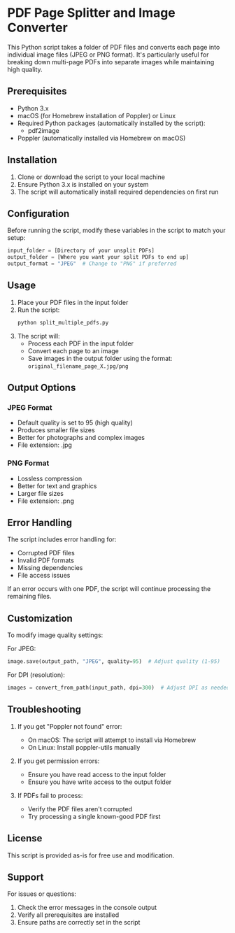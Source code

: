 # PDF Page Splitter and Image Converter

This Python script takes a folder of PDF files and converts each page into individual image files (JPEG or PNG format). It's particularly useful for breaking down multi-page PDFs into separate images while maintaining high quality.

## Prerequisites

- Python 3.x
- macOS (for Homebrew installation of Poppler) or Linux
- Required Python packages (automatically installed by the script):
  - pdf2image
- Poppler (automatically installed via Homebrew on macOS)

## Installation

1. Clone or download the script to your local machine
2. Ensure Python 3.x is installed on your system
3. The script will automatically install required dependencies on first run

## Configuration

Before running the script, modify these variables in the script to match your setup:

```python
input_folder = [Directory of your unsplit PDFs]
output_folder = [Where you want your split PDFs to end up]
output_format = "JPEG"  # Change to "PNG" if preferred
```

## Usage

1. Place your PDF files in the input folder
2. Run the script:
   ```bash
   python split_multiple_pdfs.py
   ```
3. The script will:
   - Process each PDF in the input folder
   - Convert each page to an image
   - Save images in the output folder using the format: `original_filename_page_X.jpg/png`

## Output Options

### JPEG Format
- Default quality is set to 95 (high quality)
- Produces smaller file sizes
- Better for photographs and complex images
- File extension: .jpg

### PNG Format
- Lossless compression
- Better for text and graphics
- Larger file sizes
- File extension: .png

## Error Handling

The script includes error handling for:
- Corrupted PDF files
- Invalid PDF formats
- Missing dependencies
- File access issues

If an error occurs with one PDF, the script will continue processing the remaining files.

## Customization

To modify image quality settings:

For JPEG:
```python
image.save(output_path, "JPEG", quality=95)  # Adjust quality (1-95)
```

For DPI (resolution):
```python
images = convert_from_path(input_path, dpi=300)  # Adjust DPI as needed
```

## Troubleshooting

1. If you get "Poppler not found" error:
   - On macOS: The script will attempt to install via Homebrew
   - On Linux: Install poppler-utils manually

2. If you get permission errors:
   - Ensure you have read access to the input folder
   - Ensure you have write access to the output folder

3. If PDFs fail to process:
   - Verify the PDF files aren't corrupted
   - Try processing a single known-good PDF first

## License

This script is provided as-is for free use and modification.

## Support

For issues or questions:
1. Check the error messages in the console output
2. Verify all prerequisites are installed
3. Ensure paths are correctly set in the script
